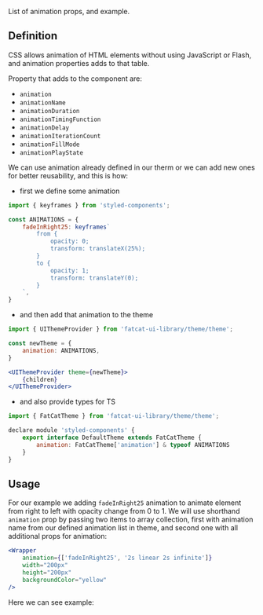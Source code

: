 List of animation props, and example.

## 	Definition

CSS allows animation of HTML elements without using JavaScript or Flash, and animation properties adds to that table.

Property that adds to the component are:

- `animation`
- `animationName`
- `animationDuration`
- `animationTimingFunction`
- `animationDelay`
- `animationIterationCount`
- `animationFillMode`
- `animationPlayState`

We can use animation already defined in our therm or we can add new ones for better reusability, and this is how:

- first we define some animation

```jsx
import { keyframes } from 'styled-components';

const ANIMATIONS = {
	fadeInRight25: keyframes`
		from {
			opacity: 0;
			transform: translateX(25%);
		}
		to {
			opacity: 1;
			transform: translateY(0);
		}
	`,
}
```
- and then add that animation to the theme

```jsx
import { UIThemeProvider } from 'fatcat-ui-library/theme/theme';

const newTheme = {
	animation: ANIMATIONS,
}

<UIThemeProvider theme={newTheme}>
	{children}
</UIThemeProvider>
```

- and also provide types for TS

```jsx
import { FatCatTheme } from 'fatcat-ui-library/theme/theme';

declare module 'styled-components' {
	export interface DefaultTheme extends FatCatTheme {
		animation: FatCatTheme['animation'] & typeof ANIMATIONS
	}
}
```

## Usage 

For our example we adding `fadeInRight25` animation to animate element from right to left with opacity change from 0 to 1. We will use shorthand `animation` prop by passing two items to array collection, first with animation name from our defined animation list in theme, and second one with all additional props for animation:

```jsx
<Wrapper
	animation={['fadeInRight25', '2s linear 2s infinite']}
	width="200px"
	height="200px"
	backgroundColor="yellow"
/>
```

Here we can see example:
